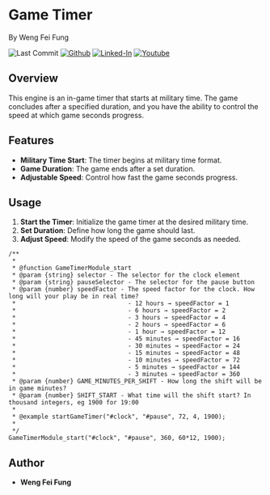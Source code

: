 # Game Timer

By Weng Fei Fung

![Last Commit](https://img.shields.io/github/last-commit/Siphon880gh/In-Game-Timer/main)
<a target="_blank" href="https://github.com/Siphon880gh" rel="nofollow"><img src="https://img.shields.io/badge/GitHub--blue?style=social&logo=GitHub" alt="Github" data-canonical-src="https://img.shields.io/badge/GitHub--blue?style=social&logo=GitHub" style="max-width:8.5ch;"></a>
<a target="_blank" href="https://www.linkedin.com/in/weng-fung/" rel="nofollow"><img src="https://img.shields.io/badge/LinkedIn-blue?style=flat&logo=linkedin&labelColor=blue" alt="Linked-In" data-canonical-src="https://img.shields.io/badge/LinkedIn-blue?style=flat&amp;logo=linkedin&amp;labelColor=blue" style="max-width:10ch;"></a>
<a target="_blank" href="https://www.youtube.com/@WayneTeachesCode/" rel="nofollow"><img src="https://img.shields.io/badge/Youtube-red?style=flat&logo=youtube&labelColor=red" alt="Youtube" data-canonical-src="https://img.shields.io/badge/Youtube-red?style=flat&amp;logo=youtube&amp;labelColor=red" style="max-width:10ch;"></a>

## Overview
This engine is an in-game timer that starts at military time. The game concludes after a specified duration, and you have the ability to control the speed at which game seconds progress.

## Features
- **Military Time Start**: The timer begins at military time format.
- **Game Duration**: The game ends after a set duration.
- **Adjustable Speed**: Control how fast the game seconds progress.

## Usage
1. **Start the Timer**: Initialize the game timer at the desired military time.
2. **Set Duration**: Define how long the game should last.
3. **Adjust Speed**: Modify the speed of the game seconds as needed.

```
/**
 * 
 * @function GameTimerModule_start
 * @param {string} selector - The selector for the clock element
 * @param {string} pauseSelector - The selector for the pause button
 * @param {number} speedFactor - The speed factor for the clock. How long will your play be in real time?
 *                               - 12 hours → speedFactor = 1
 *                               - 6 hours → speedFactor = 2
 *                               - 3 hours → speedFactor = 4
 *                               - 2 hours → speedFactor = 6
 *                               - 1 hour → speedFactor = 12
 *                               - 45 minutes → speedFactor = 16
 *                               - 30 minutes → speedFactor = 24
 *                               - 15 minutes → speedFactor = 48
 *                               - 10 minutes → speedFactor = 72
 *                               - 5 minutes → speedFactor = 144
 *                               - 3 minutes → speedFactor = 360
 * @param {number} GAME_MINUTES_PER_SHIFT - How long the shift will be in game minutes?
 * @param {number} SHIFT_START - What time will the shift start? In thousand integers, eg 1900 for 19:00
 *
 * @example startGameTimer("#clock", "#pause", 72, 4, 1900);
 * 
 */
GameTimerModule_start("#clock", "#pause", 360, 60*12, 1900);
```


## Author
- **Weng Fei Fung**